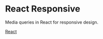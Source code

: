 React Responsive
===

Media queries in React for responsive design.

[React](https://github.com/contra/react-responsive)
